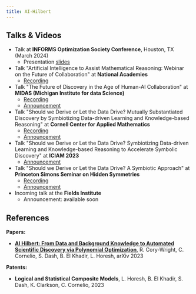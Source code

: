 ```yaml
---
title: AI-Hilbert
---
```


<!--## Blog Posts

* Take a look at our Blog Post -->

<!-- ## Media coverage -->

## Talks & Videos

* Talk at **INFORMS Optimization Society Conference**, Houston, TX (March 2024)
  * Presentation [slides](figures/ai_hilbert_initial_version.pdf)
* Talk "Artificial Intelligence to Assist Mathematical Reasoning: Webinar on the Future of Collaboration" at **National Academies**
  * [Recording](https://urldefense.proofpoint.com/v2/url?u=https-3A__www.nationalacademies.org_event_4250[…]wFFuLk1&s=oz0kUPERgnlD3PqxGCMhRcdk85DWgziKutLTk7-yU2g&e=)
* Talk "The Future of Discovery in the Age of Human-AI Collaboration" at **MIDAS (Michigan Institute for data Science)**
  * [Recording](https://www.dropbox.com/scl/fi/br919o9f5wqicdrjwsudw/MIDAS_Summit_2024_Session3_1.1.mp4?rlkey=cnu42bst1hp8e7bvh9c05dumg&dl=0)
  * [Announcement](https://midas.umich.edu/ai-se-annual-symposium/)
* Talk "Should we Derive or Let the Data Drive? Mutually Substantiated Discovery by Symbiotizing Data-driven Learning and Knowledge-based Reasoning" at **Cornell Center for Applied Mathematics**
  * [Recording](https://www.youtube.com/watch?v=7YwNFbSynJk&t=69s)
  * [Announcement](https://www.cam.cornell.edu/events/cam-colloquium-lior-horesh-mit-ibm-research-lab-dept-computer-science-columbia-university)
* Talk "Should we Derive or Let the Data Drive? Symbiotizing Data-driven Learning and Knowledge-based Reasoning to Accelerate Symbolic Discovery" at **ICIAM 2023**
  * [Announcement](https://iciam2023.org/#Horesh)
* Talk "Should we Derive or Let the Data Drive? A Symbiotic Approach" at **Princeton Simons Seminar on Hidden Symmetries**
  * [Recording](https://drive.google.com/file/d/1S3pgXR6-3liBPOC_7YUtb_GPzHD0V66i/view)
  * [Announcement](https://hiddensymmetries.princeton.edu/meetings/simons-hour-talks)
* Incoming talk at the **Fields Institute**
  * Announcement: available soon

## References

**Papers:**
* [**AI Hilbert: From Data and Background Knowledge to Automated Scientific Discovery via Polynomial Optimization**](https://arxiv.org/abs/2308.09474), R. Cory-Wright, C. Cornelio, S. Dash, B. El Khadir, L. Horesh, arXiv 2023 
  
**Patents:**
* **Logical and Statistical Composite Models**, L. Horesh, B. El Khadir, S. Dash, K. Clarkson, C. Cornelio, 2023
